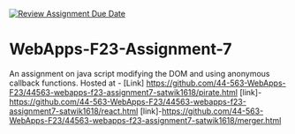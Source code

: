 [![Review Assignment Due Date](https://classroom.github.com/assets/deadline-readme-button-24ddc0f5d75046c5622901739e7c5dd533143b0c8e959d652212380cedb1ea36.svg)](https://classroom.github.com/a/Kv-XePEp)
# WebApps-F23-Assignment-7
An assignment on java script modifying the DOM and using anonymous callback functions.
Hosted at - [Link] https://github.com/44-563-WebApps-F23/44563-webapps-f23-assignment7-satwik1618/pirate.html
[link]-https://github.com/44-563-WebApps-F23/44563-webapps-f23-assignment7-satwik1618/react.html
[link]-https://github.com/44-563-WebApps-F23/44563-webapps-f23-assignment7-satwik1618/merger.html
